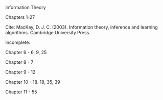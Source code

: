 Information Theory

Chapters 1-27

Cite: MacKay, D. J. C. (2003). Information theory, inference and learning algorithms. Cambridge University Press.

Incomplete:

 Chapter 6 - 6, 9, 25

 Chapter 8 - 7

 Chapter 9 - 12

 Chapter 10 - 18. 19, 35, 39

 Chapter 11 - 55
